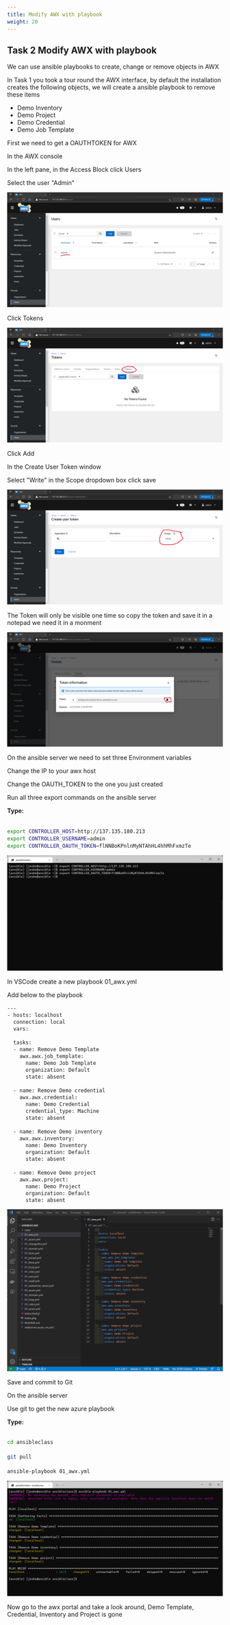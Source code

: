 ```yaml
---
title: Modify AWX with playbook
weight: 20
---
```


## Task 2 Modify AWX with playbook

We can use ansible playbooks to create, change or remove objects in AWX

In Task 1 you took a tour round the AWX interface, by default the installation creates the following objects, we will create a ansible playbook to remove these items

- Demo Inventory
- Demo Project
- Demo Credential
- Demo Job Template

First we need to get a OAUTHTOKEN for AWX

In the AWX console

In the left pane, in the Access Block click Users

Select the user "Admin"

![Alt text](images/01_ansible_tower_adminuser.png?raw=true "select admin user")

Click Tokens

![Alt text](images/02_ansible_tower_token.png?raw=true "admin token")

Click Add

In the Create User Token window

Select "Write" in the Scope dropdown box click save

![Alt text](images/03_ansible_tower_create_token.png?raw=true "create admin token")

The Token will only be visible one time so copy the token and save it in a notepad we need it in a monment

![Alt text](images/04_ansible_tower_view_token.png?raw=true "view admin token")

On the ansible server we need to set three Environment variables

Change the IP to your awx host

Change the OAUTH_TOKEN to the one you just created

Run all three export commands on the ansible server

__Type:__

```bash

export CONTROLLER_HOST=http://137.135.180.213
export CONTROLLER_USERNAME=admin
export CONTROLLER_OAUTH_TOKEN=flNNBoKPnlnMyNTAhHL4hhMhFxmzTe

```

![Alt text](images/05_ansible_tower_export_token.png?raw=true "export token")

In VSCode create a new playbook 01_awx.yml

Add below to the playbook

```ansible
---
- hosts: localhost
  connection: local
  vars:

  tasks:
  - name: Remove Demo Template
    awx.awx.job_template:
      name: Demo Job Template
      organization: Default
      state: absent

  - name: Remove Demo credential
    awx.awx.credential:
      name: Demo Credential
      credential_type: Machine
      state: absent

  - name: Remove Demo inventory
    awx.awx.inventory:
      name: Demo Inventory
      organization: Default
      state: absent

  - name: Remove Demo project
    awx.awx.project:
      name: Demo Project
      organization: Default
      state: absent
```

![Alt text](images/06_create_awx_playbook.png?raw=true "awx playbook")

Save and commit to Git

On the ansible server

Use git to get the new azure playbook

__Type:__

```bash

cd ansibleclass

git pull

ansible-playbook 01_awx.yml

```

![Alt text](images/07_run_awx_playbook.png?raw=true "awx playbook run")

Now go to the awx portal and take a look around, Demo Template, Credential, Inventory and Project is gone
